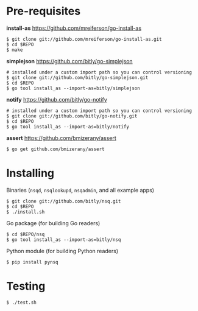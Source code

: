 # Pre-requisites

**install-as** https://github.com/mreiferson/go-install-as

    $ git clone git://github.com/mreiferson/go-install-as.git
    $ cd $REPO
    $ make

**simplejson** https://github.com/bitly/go-simplejson

    # installed under a custom import path so you can control versioning
    $ git clone git://github.com/bitly/go-simplejson.git
    $ cd $REPO
    $ go tool install_as --import-as=bitly/simplejson

**notify** https://github.com/bitly/go-notify

    # installed under a custom import path so you can control versioning
    $ git clone git://github.com/bitly/go-notify.git
    $ cd $REPO
    $ go tool install_as --import-as=bitly/notify

**assert** https://github.com/bmizerany/assert

    $ go get github.com/bmizerany/assert

# Installing

Binaries (`nsqd`, `nsqlookupd`, `nsqadmin`, and all example apps)

    $ git clone git://github.com/bitly/nsq.git
    $ cd $REPO
    $ ./install.sh

Go package (for building Go readers)

    $ cd $REPO/nsq
    $ go tool install_as --import-as=bitly/nsq

Python module (for building Python readers)

    $ pip install pynsq

# Testing

    $ ./test.sh
